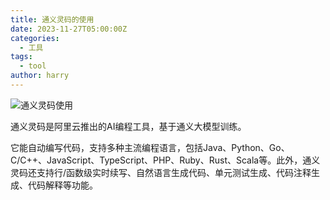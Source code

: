 ```yaml
---
title: 通义灵码的使用
date: 2023-11-27T05:00:00Z
categories:
  - 工具
tags:
  - tool
author: harry
---
```


<img src="https://pic.imgdb.cn/item/656f2ca9c458853aef7aa7b8.jpg" alt="通义灵码使用">

通义灵码是阿里云推出的AI编程工具，基于通义大模型训练。

<!--more-->

它能自动编写代码，支持多种主流编程语言，包括Java、Python、Go、C/C++、JavaScript、TypeScript、PHP、Ruby、Rust、Scala等。此外，通义灵码还支持行/函数级实时续写、自然语言生成代码、单元测试生成、代码注释生成、代码解释等功能。
